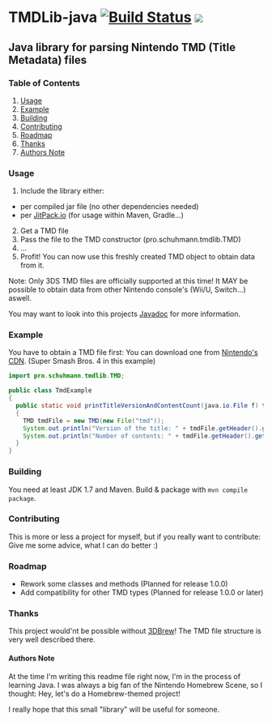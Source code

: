 # TMDLib-java [![Build Status](https://travis-ci.org/c-schuhmann/TMDLib-java.svg?branch=master)](https://travis-ci.org/c-schuhmann/TMDLib-java) [![](https://jitpack.io/v/c-schuhmann/TMDLib-java.svg)](https://jitpack.io/#c-schuhmann/TMDLib-java)
## Java library for parsing Nintendo TMD (Title Metadata) files

### Table of Contents
1. [Usage](#Usage)
2. [Example](#Example)
3. [Building](#Building)
4. [Contributing](#Contributing)
5. [Roadmap](#Roadmap)
6. [Thanks](#Thanks)
7. [Authors Note](#Authors-Note)

### Usage
1. Include the library either:
  * per compiled jar file (no other dependencies needed)
  * per [JitPack.io](https://jitpack.io/#c-schuhmann/TMDLib-java/) (for usage within Maven, Gradle...)
2. Get a TMD file
3. Pass the file to the TMD constructor (pro.schuhmann.tmdlib.TMD)
4. ...
5. Profit! You can now use this freshly created TMD object to obtain data from it.

Note: Only 3DS TMD files are officially supported at this time! It MAY be possible to obtain data from other Nintendo 
console's (Wii/U, Switch...) aswell.

You may want to look into this projects 
[Javadoc](https://c-schuhmann.github.io/TMDLib-java/) for more information.

### Example
You have to obtain a TMD file first: You can download one from 
[Nintendo's CDN](http://nus.cdn.c.shop.nintendowifi.net/ccs/download/00040000000EE000/tmd). 
(Super Smash Bros. 4 in this example)

```java
import pro.schuhmann.tmdlib.TMD;

public class TmdExample 
{
  public static void printTitleVersionAndContentCount(java.io.File f) throws java.io.IOException
  {
    TMD tmdFile = new TMD(new File("tmd"));
    System.out.println("Version of the title: " + tmdFile.getHeader().getTitleVersion());
    System.out.println("Number of contents: " + tmdFile.getHeader().getContentCount());
  }
}
```

### Building
You need at least JDK 1.7 and Maven.
Build & package with `mvn compile package`.

### Contributing
This is more or less a project for myself, but if you really want to contribute: 
Give me some advice, what I can do better :)

### Roadmap
- Rework some classes and methods (Planned for release 1.0.0)
- Add compatibility for other TMD types (Planned for release 1.0.0 or later)

### Thanks
This project would'nt be possible without [3DBrew](https://3dbrew.org/wiki/Title_metadata)!
The TMD file structure is very well described there.

#### Authors Note
At the time I'm writing this readme file right now, I'm in the process of learning Java.
I was always a big fan of the Nintendo Homebrew Scene, so I thought: Hey, let's do a Homebrew-themed project!

I really hope that this small "library" will be useful for someone.